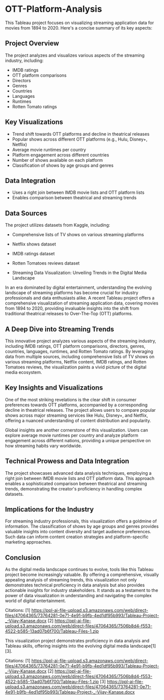 # OTT-Platform-Analysis
This Tableau project focuses on visualizing streaming application data for movies from 1894 to 2020. Here's a concise summary of its key aspects:

## Project Overview

The project analyzes and visualizes various aspects of the streaming industry, including:

- IMDB ratings
- OTT platform comparisons
- Directors
- Genres
- Countries
- Languages
- Runtimes
- Rotten Tomato ratings

## Key Visualizations

- Trend shift towards OTT platforms and decline in theatrical releases
- Popular shows across different OTT platforms (e.g., Hulu, Disney+, Netflix)
- Average movie runtimes per country
- Platform engagement across different countries
- Number of shows available on each platform
- Classification of shows by age groups and genres

## Data Integration

- Uses a right join between IMDB movie lists and OTT platform lists
- Enables comparison between theatrical and streaming trends

## Data Sources

The project utilizes datasets from Kaggle, including:

- Comprehensive lists of TV shows on various streaming platforms
- Netflix shows dataset
- IMDB ratings dataset
- Rotten Tomatoes reviews dataset

- Streaming Data Visualization: Unveiling Trends in the Digital Media Landscape

In an era dominated by digital entertainment, understanding the evolving landscape of streaming platforms has become crucial for industry professionals and data enthusiasts alike. A recent Tableau project offers a comprehensive visualization of streaming application data, covering movies from 1894 to 2020, providing invaluable insights into the shift from traditional theatrical releases to Over-The-Top (OTT) platforms.

## A Deep Dive into Streaming Trends

This innovative project analyzes various aspects of the streaming industry, including IMDB ratings, OTT platform comparisons, directors, genres, countries, languages, runtimes, and Rotten Tomato ratings. By leveraging data from multiple sources, including comprehensive lists of TV shows on various streaming platforms, Netflix content, IMDB ratings, and Rotten Tomatoes reviews, the visualization paints a vivid picture of the digital media ecosystem.

## Key Insights and Visualizations

One of the most striking revelations is the clear shift in consumer preferences towards OTT platforms, accompanied by a corresponding decline in theatrical releases. The project allows users to compare popular shows across major streaming services like Hulu, Disney+, and Netflix, offering a nuanced understanding of content distribution and popularity.

Global insights are another cornerstone of this visualization. Users can explore average movie runtimes per country and analyze platform engagement across different nations, providing a unique perspective on how streaming habits vary worldwide.

## Technical Prowess and Data Integration

The project showcases advanced data analysis techniques, employing a right join between IMDB movie lists and OTT platform data. This approach enables a sophisticated comparison between theatrical and streaming trends, demonstrating the creator's proficiency in handling complex datasets.

## Implications for the Industry

For streaming industry professionals, this visualization offers a goldmine of information. The classification of shows by age groups and genres provides valuable insights into content diversity and target audience preferences. Such data can inform content creation strategies and platform-specific marketing approaches.

## Conclusion

As the digital media landscape continues to evolve, tools like this Tableau project become increasingly valuable. By offering a comprehensive, visually appealing analysis of streaming trends, this visualization not only demonstrates technical proficiency in data analysis but also provides actionable insights for industry stakeholders. It stands as a testament to the power of data visualization in understanding and navigating the complex world of digital entertainment.

Citations:
[1] https://ppl-ai-file-upload.s3.amazonaws.com/web/direct-files/47064365/73764281-0e71-4e91-b9fb-4ed1df95b993/Tableau-Project-_-Vijay-Kanase.docx
[2] https://ppl-ai-file-upload.s3.amazonaws.com/web/direct-files/47064365/7506b8d4-f553-4522-b585-13ad07b6f700/Tableau-Files-1.zip

This visualization project demonstrates proficiency in data analysis and Tableau skills, offering insights into the evolving digital media landscape[1][3].

Citations:
[1] https://ppl-ai-file-upload.s3.amazonaws.com/web/direct-files/47064365/73764281-0e71-4e91-b9fb-4ed1df95b993/Tableau-Project-_-Vijay-Kanase.docx
[2] https://ppl-ai-file-upload.s3.amazonaws.com/web/direct-files/47064365/7506b8d4-f553-4522-b585-13ad07b6f700/Tableau-Files-1.zip
[3] https://ppl-ai-file-upload.s3.amazonaws.com/web/direct-files/47064365/73764281-0e71-4e91-b9fb-4ed1df95b993/Tableau-Project-_-Vijay-Kanase.docx
